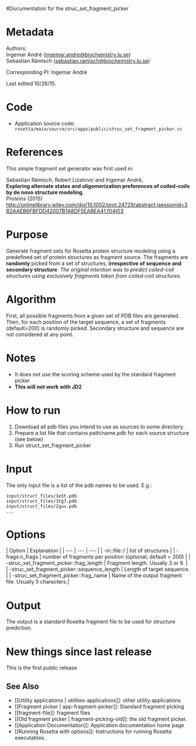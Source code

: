 #Documentation for the struc_set_fragment_picker

Metadata
========

Authors:  
Ingemar André (ingemar.andre@biochemistry.lu.se)  
Sebastian Rämisch (sebastian.ramisch@biochemistry.lu.se)  

Corresponding PI: Ingemar André  

Last edited 10/26/15.

Code 
====

-   Application source code: `        rosetta/main/source/src/apps/public/struc_set_fragment_picker.cc       `

References
==========

This simple fragment set generator was first used in:

Sebastian Rämisch, Robert Lizatovic and Ingemar André,   
**Exploring alternate states and oligomerization preferences of coiled-coils by de novo structure modeling**,  
*Proteins* (2015)  
http://onlinelibrary.wiley.com/doi/10.1002/prot.24729/abstract;jsessionid=3B2AAEB6FBFDD42007B1A8DF5EABEA41.f04t03

Purpose
===========================================

Generate fragment sets for Rosetta protein structure modeling using a predefined set of protein structures as fragment source. The fragments are **randomly** picked from a set of structures, **irrespective of sequence and secondary structure**.
*The original intention was to predict coiled-coil structures using exclusively fragments taken from coiled-coil structures.*  

Algorithm
==========

First, all possible fragments from a given set of PDB files are generated. Then, for each position of the target sequence, a set of fragments (default=200) is randomly picked. Secondary structure and sequence are not considered at any point.

Notes
======
* It does not use the scoring scheme used by the standard fragment picker
* **This will not work with JD2**

How to run
===========================================
1. Download all pdb files you intend to use as sources to some directory. 
2. Prepare a list file that contains path/name.pdb for each source structure (see below)
3. Run struct_set_fragment_picker

Input
=====
The only input file is a list of the pdb names to be used. E.g.:   
```
input/struct_files/1e5t.pdb
input/struct_files/3tg7.pdb
input/struct_files/2guv.pdb
...
```

Options
============================================

| Option | Explanation |
| --- | --- | --- |
| -in::file::l <list file>    | list of structures |
| -frags:n_frags | number of fragments per position (optional; default = 200) |
| -struc_set_fragment_picker::frag_length <int> | Fragment length. Usually 3 or 9. |
| -struc_set_fragment_picker::sequence_length <int> | Length of target sequence. |
| -struc_set_fragment_picker::frag_name <string> | Name of the output fragment file. Usually 5 characters.|

Output
======
The output is a standard Rosetta fragment file to be used for structure prediction.

New things since last release
=============================

This is the first public release

## See Also

* [[Utility applications | utilities-applications]]: other utility applications
* [[Fragment picker | app-fragment-picker]]: Standard fragment picking
* [[fragment-file]]: fragment files
* [[Old fragment picker | fragment-picking-old]]: the old fragment picker.
* [[Application Documentation]]: Application documentation home page
* [[Running Rosetta with options]]: Instructions for running Rosetta executables.